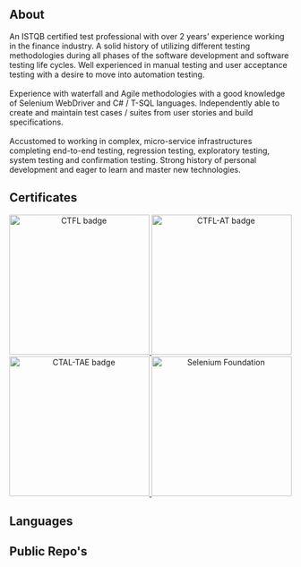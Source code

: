 ## About
<p>An ISTQB certified test professional with over 2 years’ experience working in the finance industry. A solid history of utilizing different testing methodologies during all phases of the software development and software testing life cycles. Well experienced in manual testing and user acceptance testing with a desire to move into automation testing. <br/><br/>
Experience with waterfall and Agile methodologies with a good knowledge of Selenium WebDriver and C# / T-SQL languages. Independently able to create and maintain test cases / suites from user stories and build specifications. <br/><br/>
Accustomed to working in complex, micro-service infrastructures completing end-to-end testing, regression testing, exploratory testing, system testing and confirmation testing. 
Strong history of personal development and eager to learn and master new technologies. </p>

## Certificates

<p align="center">
  <a
    title="CTFL Badge"
    href="http://www.mark-kemp.info/wp-content/uploads/2021/06/VG38332621.pdf"
    target="_blank">
      <img
        alt="CTFL badge"
        width="250px"
        height="250px"
        src="https://i.ibb.co/SrrCwx4/CTFL.png">
  </a>
    <a
    title="CTFL-AT Badge"
    href="http://www.mark-kemp.info/wp-content/uploads/2021/06/CU38605511.pdf"
    target="_blank">
      <img
        alt="CTFL-AT badge"
        width="250px"
        height="250px"
        src="https://i.ibb.co/8dLjzNZ/CTFL-AT.png">
  </a>
    <a
    title="CTAL-TAE Badge"
    href="http://www.mark-kemp.info/wp-content/uploads/2021/06/CTAL-TAE.pdf"
    target="_blank">
      <img
        alt="CTAL-TAE badge"
        width="250px"
        height="250px"
        src="https://i.ibb.co/PcwhVZd/CTAL-TAE.png">
  </a>
    <a
    title="A4Q Selenium Badge"
    href="http://www.mark-kemp.info/wp-content/uploads/2021/06/iSQI-Webdriver.pdf"
    target="_blank">
      <img
        alt="Selenium Foundation"
        width="250px"
        height="250px"
        src="https://i.ibb.co/WWhfFC3/Selenium-Foundation.png">
  </a>
</p>

## Languages

## Public Repo's
